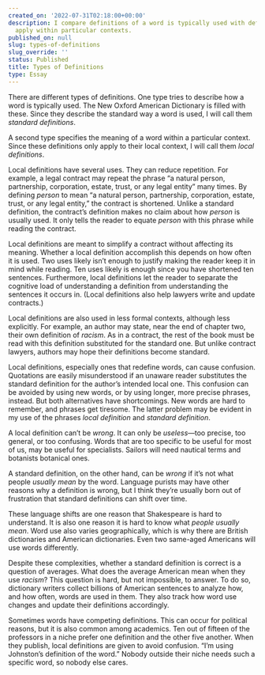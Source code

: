 ```yaml
---
created_on: '2022-07-31T02:18:00+00:00'
description: I compare definitions of a word is typically used with definitions that
  apply within particular contexts.
published_on: null
slug: types-of-definitions
slug_override: ''
status: Published
title: Types of Definitions
type: Essay
---
```

There are different types of definitions. One type tries to describe how a word is typically used. The New Oxford American Dictionary is filled with these. Since they describe the standard way a word is used, I will call them *standard definitions*.

A second type specifies the meaning of a word within a particular context. Since these definitions only apply to their local context, I will call them *local definitions*.

Local definitions have several uses. They can reduce repetition. For example, a legal contract may repeat the phrase “a natural person, partnership, corporation, estate, trust, or any legal entity” many times. By defining *person* to mean “a natural person, partnership, corporation, estate, trust, or any legal entity,” the contract is shortened. Unlike a standard definition, the contract’s definition makes no claim about how *person* is usually used. It only tells the reader to equate *person* with this phrase while reading the contract.

Local definitions are meant to simplify a contract without affecting its meaning. Whether a local definition accomplish this depends on how often it is used. Two uses likely isn’t enough to justify making the reader keep it in mind while reading. Ten uses likely is enough since you have shortened ten sentences. Furthermore, local definitions let the reader to separate the cognitive load of understanding a definition from understanding the sentences it occurs in. (Local definitions also help lawyers write and update contracts.)

Local definitions are also used in less formal contexts, although less explicitly. For example, an author may state, near the end of chapter two, their own definition of *racism*. As in a contract, the rest of the book must be read with this definition substituted for the standard one. But unlike contract lawyers, authors may hope their definitions become standard.

Local definitions, especially ones that redefine words, can cause confusion. Quotations are easily misunderstood if an unaware reader substitutes the standard definition for the author’s intended local one. This confusion can be avoided by using new words, or by using longer, more precise phrases, instead. But both alternatives have shortcomings. New words are hard to remember, and phrases get tiresome. The latter problem may be evident in my use of the phrases *local definition* and *standard definition*.

A local definition can’t be *wrong*. It can only be *useless*—too precise, too general, or too confusing. Words that are too specific to be useful for most of us, may be useful for specialists. Sailors will need nautical terms and botanists botanical ones.

A standard definition, on the other hand, can be *wrong* if it’s not what people *usually mean* by the word. Language purists may have other reasons why a definition is wrong, but I think they’re usually born out of frustration that standard definitions can shift over time.

These language shifts are one reason that Shakespeare is hard to understand. It is also one reason it is hard to know what *people usually mean*. Word use also varies geographically, which is why there are British dictionaries and American dictionaries. Even two same-aged Americans will use words differently.

Despite these complexities, whether a standard definition is correct is a question of averages. What does the average American mean when they use *racism*? This question is hard, but not impossible, to answer. To do so, dictionary writers collect billions of American sentences to analyze how, and how often, words are used in them. They also track how word use changes and update their definitions accordingly.

Sometimes words have competing definitions. This can occur for political reasons, but it is also common among academics. Ten out of fifteen of the professors in a niche prefer one definition and the other five another. When they publish, local definitions are given to avoid confusion. “I’m using Johnston’s definition of the word.” Nobody outside their niche needs such a specific word, so nobody else cares.
